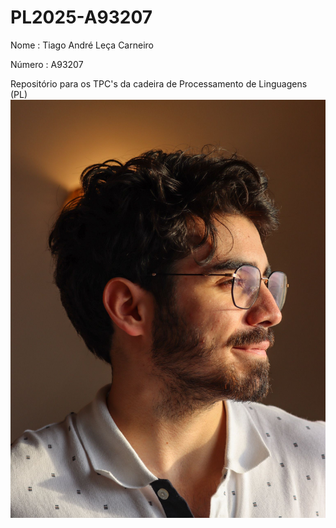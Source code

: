 # PL2025-A93207
Nome : Tiago André Leça Carneiro

Número : A93207

Repositório para os TPC's da cadeira de Processamento de Linguagens (PL) 
![eu](media/722ff411-84c8-44a3-b34d-b639022e9b0e.jpg)
